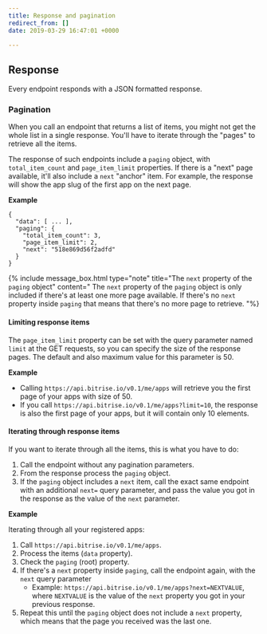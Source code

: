 ```yaml
---
title: Response and pagination
redirect_from: []
date: 2019-03-29 16:47:01 +0000

---
```

## Response

Every endpoint responds with a JSON formatted response.

### Pagination

When you call an endpoint that returns a list of items, you might not get the whole list in a single response. You'll have to iterate through the "pages" to retrieve all the items.

The response of such endpoints include a `paging` object, with `total_item_count` and `page_item_limit` properties. If there is a "next" page available, it'll also include a `next` "anchor" item. For example, the response will show the app slug of the first app on the next page.

**Example**

    {
      "data": [ ... ],
      "paging": {
        "total_item_count": 3,
        "page_item_limit": 2,
        "next": "518e869d56f2adfd"
      }
    }

{% include message_box.html type="note" title="The `next` property of the `paging` object" content=" The `next` property of the `paging` object is only included if there's at least one more page available. If there's no `next` property inside `paging` that means that there's no more page to retrieve. "%}

#### Limiting response items

The `page_item_limit` property can be set with the query parameter named `limit` at the GET requests, so you can specify the size of the response pages. The default and also maximum value for this parameter is 50.

**Example**

* Calling `https://api.bitrise.io/v0.1/me/apps` will retrieve you the first page of your apps with size of 50.
* If you call `https://api.bitrise.io/v0.1/me/apps?limit=10`, the response is also the first page of your apps, but it will contain only 10 elements.

#### Iterating through response items

If you want to iterate through all the items, this is what you have to do:

1. Call the endpoint without any pagination parameters.
2. From the response process the `paging` object.
3. If the `paging` object includes a `next` item, call the exact same endpoint with an additional `next=` query parameter, and pass the value you got in the response as the value of the `next` parameter.

**Example**

Iterating through all your registered apps:

1. Call `https://api.bitrise.io/v0.1/me/apps`.
2. Process the items (`data` property).
3. Check the `paging` (root) property.
4. If there's a `next` property inside `paging`, call the endpoint again, with the `next` query parameter
   * Example: `https://api.bitrise.io/v0.1/me/apps?next=NEXTVALUE`, where `NEXTVALUE` is the value of the `next` property you got in your previous response.
5. Repeat this until the `paging` object does not include a `next` property, which means that the page you received was the last one.